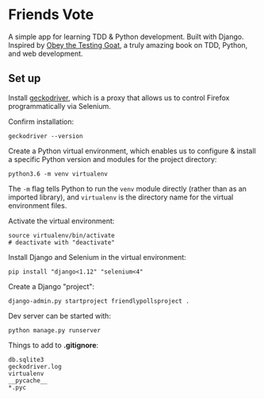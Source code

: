 # Friends Vote

A simple app for learning TDD & Python development. Built with Django. Inspired by [Obey the Testing Goat](http://www.obeythetestinggoat.com/), a truly amazing book on TDD, Python, and web development.

## Set up

Install [geckodriver](https://github.com/mozilla/geckodriver/releases), which is a proxy that allows us to control Firefox programmatically via Selenium.

Confirm installation:

```
geckodriver --version
```

Create a Python virtual environment, which enables us to configure & install a specific Python version and modules for the project directory:

```
python3.6 -m venv virtualenv
```

The `-m` flag tells Python to run the `venv` module directly (rather than as an imported library), and `virtualenv` is the directory name for the virtual environment files.

Activate the virtual environment:

```
source virtualenv/bin/activate
# deactivate with "deactivate"
```

Install Django and Selenium in the virtual environment:

```
pip install "django<1.12" "selenium<4"
```

Create a Django "project":

```
django-admin.py startproject friendlypollsproject .
```

Dev server can be started with:

```
python manage.py runserver
```

Things to add to **.gitignore**:

```
db.sqlite3
geckodriver.log
virtualenv
__pycache__
*.pyc
```
